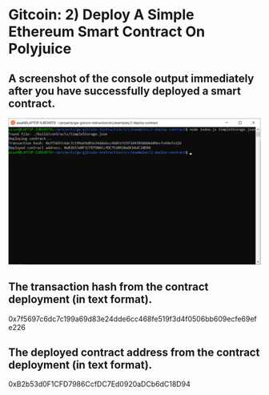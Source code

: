 # Gitcoin: 2) Deploy A Simple Ethereum Smart Contract On Polyjuice

## A screenshot of the console output immediately after you have successfully deployed a smart contract.
![Step 1](2.1.png)

## The transaction hash from the contract deployment (in text format).
0x7f5697c6dc7c199a69d83e24dde6cc468fe519f3d4f0506bb609ecfe69efe226

## The deployed contract address from the contract deployment (in text format).
0xB2b53d0F1CFD7986CcfDC7Ed0920aDCb6dC18D94
